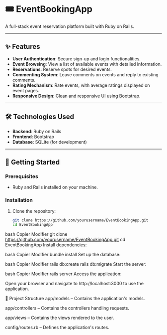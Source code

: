 
# 🎟️ EventBookingApp

A full-stack event reservation platform built with Ruby on Rails.

---

## ✨ Features

- **User Authentication**: Secure sign-up and login functionalities.
- **Event Browsing**: View a list of available events with detailed information.
- **Reservations**: Reserve spots for desired events.
- **Commenting System**: Leave comments on events and reply to existing comments.
- **Rating Mechanism**: Rate events, with average ratings displayed on event pages.
- **Responsive Design**: Clean and responsive UI using Bootstrap.

---

## 🛠️ Technologies Used

- **Backend**: Ruby on Rails
- **Frontend**: Bootstrap
- **Database**: SQLite (for development)

---

## 🚀 Getting Started

### Prerequisites

- Ruby and Rails installed on your machine.

### Installation

1. Clone the repository:
   ```bash
   git clone https://github.com/yourusername/EventBookingApp.git
   cd EventBookingApp


bash
Copier
Modifier
git clone https://github.com/yourusername/EventBookingApp.git
cd EventBookingApp
Install dependencies:

bash
Copier
Modifier
bundle install
Set up the database:

bash
Copier
Modifier
rails db:create
rails db:migrate
Start the server:

bash
Copier
Modifier
rails server
Access the application:

Open your browser and navigate to http://localhost:3000 to use the application.

📂 Project Structure
app/models – Contains the application's models.

app/controllers – Contains the controllers handling requests.

app/views – Contains the views rendered to the user.

config/routes.rb – Defines the application's routes.
